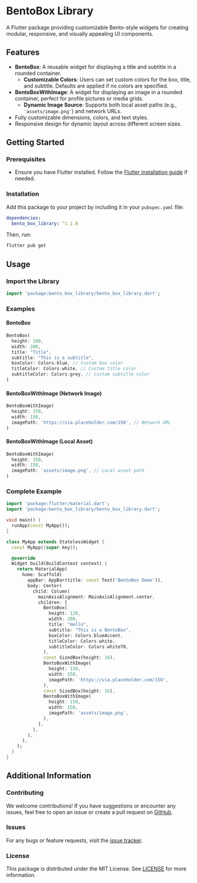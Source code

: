 # BentoBox Library

A Flutter package providing customizable Bento-style widgets for creating modular, responsive, and visually appealing UI components.

## Features

- **BentoBox**: A reusable widget for displaying a title and subtitle in a rounded container.
  - **Customizable Colors**: Users can set custom colors for the box, title, and subtitle. Defaults are applied if no colors are specified.
- **BentoBoxWithImage**: A widget for displaying an image in a rounded container, perfect for profile pictures or media grids.
  - **Dynamic Image Source**: Supports both local asset paths (e.g., `'assets/image.png'`) and network URLs.
- Fully customizable dimensions, colors, and text styles.
- Responsive design for dynamic layout across different screen sizes.

## Getting Started

### Prerequisites
- Ensure you have Flutter installed. Follow the [Flutter installation guide](https://flutter.dev/docs/get-started/install) if needed.

### Installation
Add this package to your project by including it in your `pubspec.yaml` file:
```yaml
dependencies:
  bento_box_library: ^1.1.0
```

Then, run:
```bash
flutter pub get
```

## Usage

### Import the Library
```dart
import 'package:bento_box_library/bento_box_library.dart';
```

### Examples
#### BentoBox
```dart
BentoBox(
  height: 100,
  width: 200,
  title: "Title",
  subtitle: "This is a subtitle",
  boxColor: Colors.blue, // Custom box color
  titleColor: Colors.white, // Custom title color
  subtitleColor: Colors.grey, // Custom subtitle color
)
```

#### BentoBoxWithImage (Network Image)
```dart
BentoBoxWithImage(
  height: 150,
  width: 150,
  imagePath: 'https://via.placeholder.com/150', // Network URL
)
```

#### BentoBoxWithImage (Local Asset)
```dart
BentoBoxWithImage(
  height: 150,
  width: 150,
  imagePath: 'assets/image.png', // Local asset path
)
```

### Complete Example
```dart
import 'package:flutter/material.dart';
import 'package:bento_box_library/bento_box_library.dart';

void main() {
  runApp(const MyApp());
}

class MyApp extends StatelessWidget {
  const MyApp({super.key});

  @override
  Widget build(BuildContext context) {
    return MaterialApp(
      home: Scaffold(
        appBar: AppBar(title: const Text('BentoBox Demo')),
        body: Center(
          child: Column(
            mainAxisAlignment: MainAxisAlignment.center,
            children: [
              BentoBox(
                height: 120,
                width: 200,
                title: "Hello",
                subtitle: "This is a BentoBox",
                boxColor: Colors.blueAccent,
                titleColor: Colors.white,
                subtitleColor: Colors.white70,
              ),
              const SizedBox(height: 16),
              BentoBoxWithImage(
                height: 150,
                width: 150,
                imagePath: 'https://via.placeholder.com/150',
              ),
              const SizedBox(height: 16),
              BentoBoxWithImage(
                height: 150,
                width: 150,
                imagePath: 'assets/image.png',
              ),
            ],
          ),
        ),
      ),
    );
  }
}
```

## Additional Information

### Contributing
We welcome contributions! If you have suggestions or encounter any issues, feel free to open an issue or create a pull request on [GitHub](https://github.com/yourusername/bento_box_library).

### Issues
For any bugs or feature requests, visit the [issue tracker](https://github.com/yourusername/bento_box_library/issues).

### License
This package is distributed under the MIT License. See [LICENSE](LICENSE) for more information.
